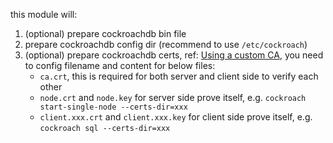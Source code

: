 this module will:
1. (optional) prepare cockroachdb bin file 
2. prepare cockroachdb config dir (recommend to use `/etc/cockroach`)
3. (optional) prepare cockroachdb certs, ref: [Using a custom CA](https://www.cockroachlabs.com/docs/stable/authentication#using-a-custom-ca), you need to config filename and content for below files:
   - `ca.crt`, this is required for both server and client side to verify each other
   - `node.crt` and `node.key` for server side prove itself, e.g. `cockroach start-single-node --certs-dir=xxx`
   - `client.xxx.crt` and `client.xxx.key` for client side prove itself, e.g. `cockroach sql --certs-dir=xxx`   

